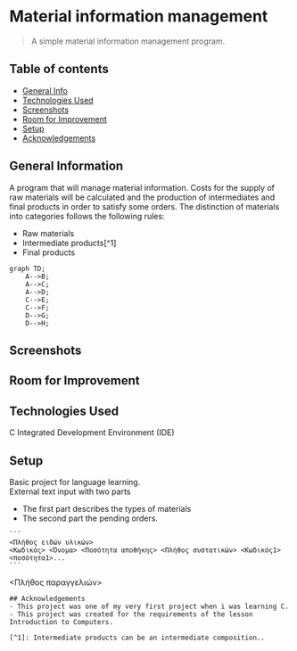 # Material information management
> A simple material information management program.
## Table of contents
* [General Info](#general-information)
* [Technologies Used](#technologies-used)
* [Screenshots](#screenshots)
* [Room for Improvement](#room-for-improvement)
* [Setup](#setup)
* [Acknowledgements](#acknowledgements)

## General Information
Α program that will manage material information. Costs for the supply of raw materials will be calculated and the production of intermediates and
final products in order to satisfy some orders.
The distinction of materials into categories
follows the following rules:

- Raw materials
- Intermediate products[^1]
- Final products

```mermaid
graph TD;
    A-->B;
    A-->C;
    A-->D;
    C-->E;
    C-->F;
    D-->G;
    D-->H;
```





## Screenshots

## Room for Improvement

## Technologies Used
C Integrated Development Environment (IDE)

## Setup
Basic project for language learning. <br />
External text input with two parts
- The first part describes the types of materials 
- The second part the pending orders. 

````
```
<Πλήθος ειδών υλικών>
<Κωδικός> <Όνομα> <Ποσότητα αποθήκης> <Πλήθος συστατικών> <Κωδικός1> <ποσότητα1>...
```
````

<Πλήθος παραγγελιών>
  ```
## Acknowledgements
- This project was one of my very first project when i was learning C.
- This project was created for the requirements of the lesson Introduction to Computers.

[^1]: Intermediate products can be an intermediate composition..
